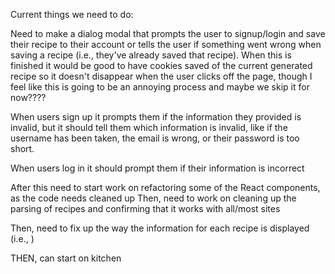 Current things we need to do:

Need to make a dialog modal that prompts the user to signup/login and save their recipe to their account or tells the user if something went wrong when saving a recipe
	(i.e., they've already saved that recipe). When this is finished it would be good to have cookies saved of the current generated recipe so it doesn't disappear when the user clicks off
	the page, though I feel like this is going to be an annoying process and maybe we skip it for now????

When users sign up it prompts them if the information they provided is invalid, but it should tell them which information is invalid, like if the username has been taken, the email
	is wrong, or their password is too short.

When users log in it should prompt them if their information is incorrect

After this need to start work on refactoring some of the React components, as the code needs cleaned up
Then, need to work on cleaning up the parsing of recipes and confirming that it works with all/most sites

Then, need to fix up the way the information for each recipe is displayed (i.e., )

THEN, can start on kitchen